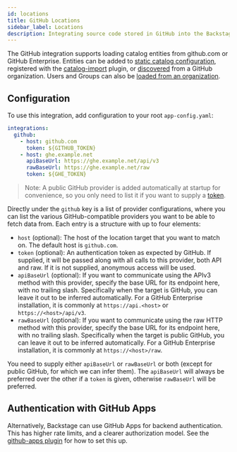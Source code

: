 ```yaml
---
id: locations
title: GitHub Locations
sidebar_label: Locations
description: Integrating source code stored in GitHub into the Backstage catalog
---
```


The GitHub integration supports loading catalog entities from github.com or
GitHub Enterprise. Entities can be added to
[static catalog configuration](../../features/software-catalog/configuration.md),
registered with the
[catalog-import](https://github.com/backstage/backstage/tree/master/plugins/catalog-import)
plugin, or [discovered](discovery.md) from a GitHub organization. Users and
Groups can also be [loaded from an organization](org.md).

## Configuration

To use this integration, add configuration to your root `app-config.yaml`:

```yaml
integrations:
  github:
    - host: github.com
      token: ${GITHUB_TOKEN}
    - host: ghe.example.net
      apiBaseUrl: https://ghe.example.net/api/v3
      rawBaseUrl: https://ghe.example.net/raw
      token: ${GHE_TOKEN}
```

> Note: A public GitHub provider is added automatically at startup for
> convenience, so you only need to list it if you want to supply a
> [token](https://docs.github.com/en/github/authenticating-to-github/creating-a-personal-access-token).

Directly under the `github` key is a list of provider configurations, where you
can list the various GitHub-compatible providers you want to be able to fetch
data from. Each entry is a structure with up to four elements:

- `host` (optional): The host of the location target that you want to match on.
  The default host is `github.com`.
- `token` (optional): An authentication token as expected by GitHub. If
  supplied, it will be passed along with all calls to this provider, both API
  and raw. If it is not supplied, anonymous access will be used.
- `apiBaseUrl` (optional): If you want to communicate using the APIv3 method
  with this provider, specify the base URL for its endpoint here, with no
  trailing slash. Specifically when the target is GitHub, you can leave it out
  to be inferred automatically. For a GitHub Enterprise installation, it is
  commonly at `https://api.<host>` or `https://<host>/api/v3`.
- `rawBaseUrl` (optional): If you want to communicate using the raw HTTP method
  with this provider, specify the base URL for its endpoint here, with no
  trailing slash. Specifically when the target is public GitHub, you can leave
  it out to be inferred automatically. For a GitHub Enterprise installation, it
  is commonly at `https://<host>/raw`.

You need to supply either `apiBaseUrl` or `rawBaseUrl` or both (except for
public GitHub, for which we can infer them). The `apiBaseUrl` will always be
preferred over the other if a `token` is given, otherwise `rawBaseUrl` will be
preferred.

## Authentication with GitHub Apps

Alternatively, Backstage can use GitHub Apps for backend authentication. This
has higher rate limits, and a clearer authorization model. See the
[github-apps plugin](../../plugins/github-apps.md) for how to set this up.
